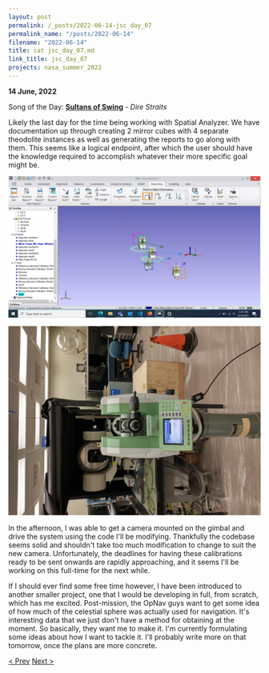 ```yaml
---
layout: post
permalink: /_posts/2022-06-14-jsc_day_07
permalink_name: "/posts/2022-06-14"
filename: "2022-06-14"
title: cat jsc_day_07.md
link_title: jsc_day_07
projects: nasa_summer_2022
---
```

**14 June, 2022**

Song of the Day: [**Sultans of Swing**](https://youtu.be/0fAQhSRLQnM) - *Dire Straits*

Likely the last day for the time being working with Spatial Analyzer. We have documentation up through creating 2 mirror cubes with 4 separate theodolite instances as well as generating the reports to go along with them. This seems like a logical endpoint, after which the user should have the knowledge required to accomplish whatever their more specific goal might be.

![spatial_analyzer](/assets/images/spatial_analyzer.webp)

![sa_setup](/assets/images/sa_setup.webp)

In the afternoon, I was able to get a camera mounted on the gimbal and drive the system using the code I'll be modifying. Thankfully the codebase seems solid and shouldn't take too much modification to change to suit the new camera. Unfortunately, the deadlines for having these calibrations ready to be sent onwards are rapidly approaching, and it seems I'll be working on this full-time for the next while.

If I should ever find some free time however, I have been introduced to another smaller project, one that I would be developing in full, from scratch, which has me excited. Post-mission, the OpNav guys want to get some idea of how much of the celestial sphere was actually used for navigation. It's interesting data that we just don't have a method for obtaining at the moment. So basically, they want me to make it. I'm currently formulating some ideas about how I want to tackle it. I'll probably write more on that tomorrow, once the plans are more concrete.

[< Prev](/_posts/2022-06-13-jsc_day_06)    [Next >](/_posts/2022-06-15-jsc_day_08)
